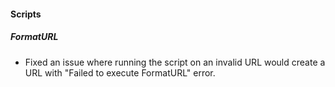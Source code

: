 
#### Scripts
##### FormatURL
- Fixed an issue where running the script on an invalid URL would create a URL with "Failed to execute FormatURL" error.